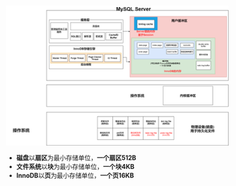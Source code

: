 <img src="picture/InnoDB整体架构.drawio.png" title="" alt="InnoDB整体架构.drawio" width="807">

- **磁盘**以**扇区**为最小存储单位，**一个扇区512B**
- **文件系统**以**块**为最小存储单位，**一个块4KB**
- **InnoDB**以**页**为最小存储单位，**一个页16KB**